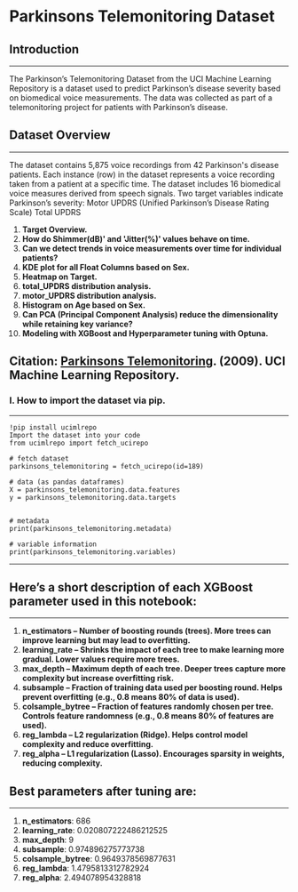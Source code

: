 # Parkinsons Telemonitoring Dataset

## Introduction  
--------------------------------------------------------------------------------------------------------------------
The Parkinson’s Telemonitoring Dataset from the UCI Machine Learning Repository is a dataset used to predict Parkinson’s disease severity based on biomedical voice measurements. The data was collected as part of a telemonitoring project for patients with Parkinson’s disease.
## Dataset Overview
--------------------------------------------------------------------------------------------------------------------
The dataset contains 5,875 voice recordings from 42 Parkinson's disease patients.
Each instance (row) in the dataset represents a voice recording taken from a patient at a specific time.
The dataset includes 16 biomedical voice measures derived from speech signals.
Two target variables indicate Parkinson’s severity:
Motor UPDRS (Unified Parkinson’s Disease Rating Scale)
Total UPDRS

1. **Target Overview.** <br/>
2. **How do Shimmer(dB)' and 'Jitter(%)' values behave on time.** <br/>
3. **Can we detect trends in voice measurements over time for individual patients?** <br/>
4. **KDE plot for all Float Columns based on Sex.** <br/>
5. **Heatmap on Target.** <br/>
6. **total_UPDRS distribution analysis.** <br/>
7. **motor_UPDRS distribution analysis.** <br/>
8. **Histogram on Age based on Sex.** <br/>
9. **Can PCA (Principal Component Analysis) reduce the dimensionality while retaining key variance?** <br/>
10. **Modeling with XGBoost and Hyperparameter tuning with Optuna.** <br/>

**Citation: [Parkinsons Telemonitoring](https://archive.ics.uci.edu/dataset/189/parkinsons+telemonitoring). (2009). UCI Machine Learning Repository.** <br/>
--------------------------------------------------------------------------------------------------------------------


### I. How to import the dataset via pip.
--------------------------------------------------------------------------------------------------------------------
```
!pip install ucimlrepo
Import the dataset into your code 
from ucimlrepo import fetch_ucirepo 
  
# fetch dataset 
parkinsons_telemonitoring = fetch_ucirepo(id=189) 
  
# data (as pandas dataframes) 
X = parkinsons_telemonitoring.data.features 
y = parkinsons_telemonitoring.data.targets
  
  
# metadata 
print(parkinsons_telemonitoring.metadata) 
  
# variable information 
print(parkinsons_telemonitoring.variables)

```
--------------------------------------------------------------------------------------------------------------------
## **Here’s a short description of each XGBoost parameter used in this notebook:** 
--------------------------------------------------------------------------------------------------------------------

1. **n_estimators – Number of boosting rounds (trees). More trees can improve learning but may lead to overfitting.** <br/>
2. **learning_rate – Shrinks the impact of each tree to make learning more gradual. Lower values require more trees.** <br/>
3. **max_depth – Maximum depth of each tree. Deeper trees capture more complexity but increase overfitting risk.** <br/>
4. **subsample – Fraction of training data used per boosting round. Helps prevent overfitting (e.g., 0.8 means 80% of data is used).** <br/>
5. **colsample_bytree – Fraction of features randomly chosen per tree. Controls feature randomness (e.g., 0.8 means 80% of features are used).** <br/>
6. **reg_lambda – L2 regularization (Ridge). Helps control model complexity and reduce overfitting.** <br/>
7. **reg_alpha – L1 regularization (Lasso). Encourages sparsity in weights, reducing complexity.** <br/>

## **Best parameters after tuning are:**
--------------------------------------------------------------------------------------------------------------------

1. **n_estimators**: 686 <br/> 
2. **learning_rate**: 0.020807222486212525  
3. **max_depth**: 9 <br/> 
4. **subsample**: 0.974896275773738 <br/> 
5. **colsample_bytree**: 0.9649378569877631 <br/>  
6. **reg_lambda**: 1.4795813312782924 <br/>  
7. **reg_alpha**: 2.494078954328818
